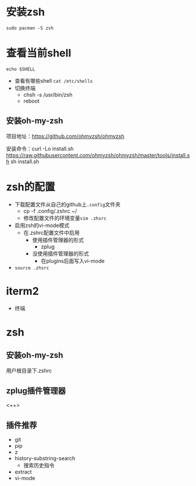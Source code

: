 
# 安装zsh
`sudo pacman -S zsh` 
# 查看当前shell
`echo $SHELL` 
- 查看有哪些shell
`cat /etc/shells`  
- 切换终端
  - chsh -s /usr/bin/zsh
  - reboot
## 安装oh-my-zsh
项目地址：https://github.com/ohmyzsh/ohmyzsh

安装命令：curl -Lo install.sh https://raw.githubusercontent.com/ohmyzsh/ohmyzsh/master/tools/install.sh
sh install.sh
# zsh的配置
- 下载配置文件从自己的github上`.config`文件夹
  - cp -f .config/.zshrc ~/
  - 修改配置文件的环境变量`vim .zhsrc` 
- 启用zsh的vi-mode模式 
  - 在.zshrc配置文件中启用 
    - 使用插件管理器的形式
      - zplug
    - 没使用插件管理器的形式 
      - 在plugins后面写入vi-mode
- `source .zhsrc` 
# iterm2
- 终端
# zsh
## 安装oh-my-zsh
用户根目录下.zshrc
## zplug插件管理器
<++>
## 插件推荐
- git
- pip
- z
- history-substring-search 
  - 搜索历史指令
- extract
- vi-mode
